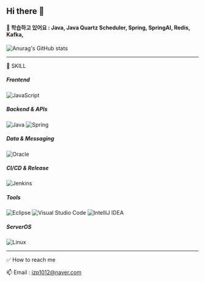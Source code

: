 ## Hi there 👋

<!--
**izp1012/izp1012** is a ✨ _special_ ✨ repository because its `README.md` (this file) appears on your GitHub profile.

Here are some ideas to get you started:

- 🔭 I’m currently working on ...
- 
- 👯 I’m looking to collaborate on ...
- 🤔 I’m looking for help with ...
- 💬 Ask me about ...

- 😄 Pronouns: ...
- ⚡ Fun fact: ...
-->

#### 🌱 학습하고 있어요 : Java, Java Quartz Scheduler, Spring, SpringAI, Redis, Kafka, 



<!-- <img width="57" height="20" alt="image" src="https://github.com/user-attachments/assets/f2c66d74-2b2a-4b37-9fe3-fd0c3e340e4c" />
<img width="59" height="20" alt="image" src="https://github.com/user-attachments/assets/c4854e5d-9ee8-41df-ae70-3306744c4f08" /> -->



![Anurag's GitHub stats](https://github-readme-stats.vercel.app/api?username=izp1012&theme=dark&show_icons=true)
<!-- ![Top Langs](https://github-readme-stats.vercel.app/api/top-langs/?username=izp1012&layout=compact&theme=gruvbox)-->
<!-- ![Medium Blog](https://github-readme-cards.vercel.app/medium/user/lav.nya.verma?count=5&theme=onedark) 
<img width="400" height="120" alt="image" src="https://github-readme-cards.vercel.app/medium/user/izp1012?count=5&theme=tokyonight" /> -->


---
👾 SKILL

##### Frontend

![JavaScript](https://img.shields.io/badge/javascript-%23323330.svg?style=for-the-badge&logo=javascript&logoColor=%23F7DF1E)


##### Backend & APIs

![Java](https://img.shields.io/badge/java-%23ED8B00.svg?style=for-the-badge&logo=java&logoColor=white)
![Spring](https://img.shields.io/badge/spring-%236DB33F.svg?style=for-the-badge&logo=spring&logoColor=white)

##### Data & Messaging

![Oracle](https://img.shields.io/badge/Oracle-F80000?style=for-the-badge&logo=oracle&logoColor=white)

##### CI/CD & Release

![Jenkins](https://img.shields.io/badge/jenkins-%232C5263.svg?style=for-the-badge&logo=jenkins&logoColor=white)

<!-- Cloud & Platform-->

<!-- <img width="35" height="20" alt="image" src="https://github.com/user-attachments/assets/7e1eea59-6b36-427f-be19-d1084ac596d5" />  -->
##### Tools

![Eclipse](https://img.shields.io/badge/Eclipse-FE7A16.svg?style=for-the-badge&logo=Eclipse&logoColor=white)
![Visual Studio Code](https://img.shields.io/badge/Visual%20Studio%20Code-0078d7.svg?style=for-the-badge&logo=visual-studio-code&logoColor=white)
![IntelliJ IDEA](https://img.shields.io/badge/IntelliJIDEA-000000.svg?style=for-the-badge&logo=intellij-idea&logoColor=white)


##### ServerOS

![Linux](https://img.shields.io/badge/Linux-FCC624?style=for-the-badge&logo=linux&logoColor=black)

---
✅ How to reach me

📫 Email : izp1012@naver.com
